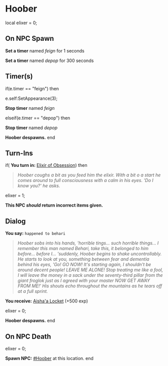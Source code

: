 # Hoober
local elixer = 0;

## On NPC Spawn

**Set a timer** named *feign* for 1 seconds

**Set a timer** named *depop* for 300 seconds
## Timer(s)

if(e.timer == "feign") then


e.self:SetAppearance(3);


**Stop timer** named *feign*

elseif(e.timer == "depop") then


**Stop timer** named *depop*


**Hoober despawns.**
end

## Turn-Ins





if( **You turn in:** [Elixir of Obsession](/item/5994)) then


>*Hoober coughs a bit as you feed him the elixir. With a bit o a start he comes around to full consciousness with a calm in his eyes. 'Do I know you?' he asks.*


elixer = 1;

**This NPC *should* return incorrect items given.**

## Dialog

**You say:** `happened to behari`



>*Hoober sobs into his hands, 'horrible tings... such horrible things... I remember this man named Behari, take this, it belonged to him before... before I... 'suddenly, Hoober begins to shake uncontrollably. He starts to look at you, something between fear and dementia behind his eyes, 'Go! GO NOW! It's starting again, I shouldn't be around decent people! LEAVE ME ALONE! Stop treating me like a fool, I will leave the money in a sack under the seventy-third pillar from the giant froglok just as I agreed with your master NOW GET AWAY FROM ME!' His shouts echo throughout the mountains as he tears off at a full sprint.*


 **You receive:**  [Aisha'a Locket](/item/5996) (+500 exp)


elixer = 0;


**Hoober despawns.**
end


## On NPC Death

elixer = 0;

**Spawn NPC:**  [\#Hoober](/npc/172012) at this location.
end
